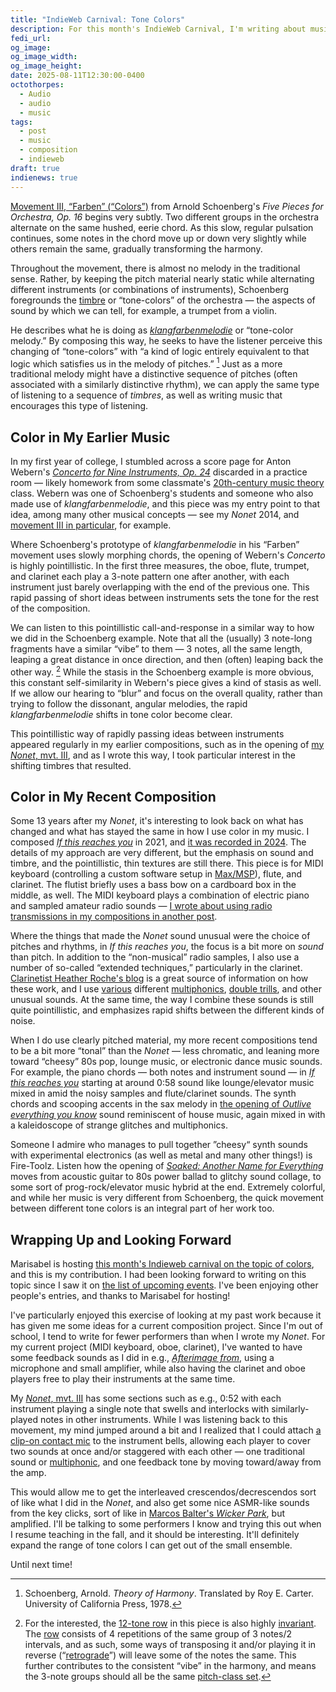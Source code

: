 ```yaml
---
title: "IndieWeb Carnival: Tone Colors"
description: For this month's IndieWeb Carnival, I'm writing about music that emphasizes timbre or “tone-color,” and how this kind of approach appears in my own composition.
fedi_url: 
og_image: 
og_image_width: 
og_image_height: 
date: 2025-08-11T12:30:00-0400
octothorpes:
  - Audio
  - audio
  - music
tags:
  - post
  - music
  - composition
  - indieweb
draft: true
indienews: true
---
```


[Movement III, “Farben” (“Colors”)](https://www.youtube.com/watch?v=8AQx0V2lZs8&t=496s) from Arnold Schoenberg's *Five Pieces for Orchestra, Op. 16* begins very subtly. Two different groups in the orchestra alternate on the same hushed, eerie chord. As this slow, regular pulsation continues, some notes in the chord move up or down very slightly while others remain the same, gradually transforming the harmony.

Throughout the movement, there is almost no melody in the traditional sense. Rather, by keeping the pitch material nearly static while alternating different instruments (or combinations of instruments), Schoenberg foregrounds the [timbre](https://en.wikipedia.org/wiki/Timbre) or “tone-colors” of the orchestra — the aspects of sound by which we can tell, for example, a trumpet from a violin.

He describes what he is doing as [*klangfarbenmelodie*](https://en.wikipedia.org/wiki/Klangfarbenmelodie) or “tone-color melody.” By composing this way, he seeks to have the listener perceive this changing of “tone-colors” with “a kind of logic entirely equivalent to that logic which satisfies us in the melody of pitches.” [^1] Just as a more traditional melody might have a distinctive sequence of pitches (often associated with a similarly distinctive rhythm), we can apply the same type of listening to a sequence of *timbres*, as well as writing music that encourages this type of listening.

## Color in My Earlier Music

In my first year of college, I stumbled across a score page for Anton Webern's [*Concerto for Nine Instruments, Op. 24*](https://www.youtube.com/watch?v=pVQambrIKNo) discarded in a practice room — likely homework from some classmate's [20th-century music theory](https://en.wikipedia.org/wiki/20th-century_classical_music) class. Webern was one of Schoenberg's students and someone who also made use of *klangfarbenmelodie*, and this piece was my entry point to that idea, among many other musical concepts — see my *Nonet* 2014, and [movement III in particular](https://soundcloud.com/reilly-spitzfaden/nonet-iii?in=reilly-spitzfaden/sets/nonet-premiere), for example. 

Where Schoenberg's prototype of *klangfarbenmelodie* in his “Farben” movement uses slowly morphing chords, the opening of Webern's *Concerto* is highly pointillistic. In the first three measures, the oboe, flute, trumpet, and clarinet each play a 3-note pattern one after another, with each instrument just barely overlapping with the end of the previous one. This rapid passing of short ideas between instruments sets the tone for the rest of the composition. 

We can listen to this pointillistic call-and-response in a similar way to how we did in the Schoenberg example. Note that all the (usually) 3 note-long fragments have a similar “vibe” to them — 3 notes, all the same length, leaping a great distance in once direction, and then (often) leaping back the other way. [^2] While the stasis in the Schoenberg example is more obvious, this constant self-similarity in Webern's piece gives a kind of stasis as well. If we allow our hearing to “blur” and focus on the overall quality, rather than trying to follow the dissonant, angular melodies, the rapid *klangfarbenmelodie* shifts in tone color become clear. 

This pointillistic way of rapidly passing ideas between instruments appeared regularly in my earlier compositions, such as in the opening of [my *Nonet*, mvt. III](https://soundcloud.com/reilly-spitzfaden/nonet-iii?in=reilly-spitzfaden/sets/nonet-premiere), and as I wrote this way, I took particular interest in the shifting timbres that resulted.

## Color in My Recent Composition

Some 13 years after my *Nonet*, it's interesting to look back on what has changed and what has stayed the same in how I use color in my music. I composed [*If this reaches you*](https://applytriangle.bandcamp.com/track/if-this-reaches-you) in 2021, and [it was recorded in 2024](/posts/2024/04/new-album-announcement/). The details of my approach are very different, but the emphasis on sound and timbre, and the pointillistic, thin textures are still there. This piece is for MIDI keyboard (controlling a custom software setup in [Max/MSP](https://en.wikipedia.org/wiki/Max_(software))), flute, and clarinet. The flutist briefly uses a bass bow on a cardboard box in the middle, as well. The MIDI keyboard plays a combination of electric piano and sampled amateur radio sounds — [I wrote about using radio transmissions in my compositions in another post](/posts/2024/12/radio-listening-musically/).

Where the things that made the *Nonet* sound unusual were the choice of pitches and rhythms, in *If this reaches you*, the focus is a bit more on *sound* than pitch. In addition to the “non-musical” radio samples, I also use a number of so-called “extended techniques,” particularly in the clarinet. [Clarinetist Heather Roche's blog](http://www.heatherroche.net/) is a great source of information on how these work, and I use [various](https://heatherroche.net/2018/09/13/27-easy-bb-clarinet-multiphonics/) different [multiphonics](https://heatherroche.net/2019/11/05/underblown-bb-clarinet-multiphonics/), [double trills](https://heatherroche.net/2014/05/11/on-double-trills-for-bb-clarinet/), and other unusual sounds. At the same time, the way I combine these sounds is still quite pointillistic, and emphasizes rapid shifts between the different kinds of noise.

When I do use clearly pitched material, my more recent compositions tend to be a bit more “tonal” than the *Nonet* — less chromatic, and leaning more toward “cheesy” 80s pop, lounge music, or electronic dance music sounds. For example, the piano chords — both notes and instrument sound — in [*If this reaches you*](https://applytriangle.bandcamp.com/track/if-this-reaches-you) starting at around 0:58 sound like lounge/elevator music mixed in amid the noisy samples and flute/clarinet sounds. The synth chords and scooping accents in the sax melody in [the opening of *Outlive everything you know*](https://www.youtube.com/watch?v=2dz0iKwHrkI) sound reminiscent of house music, again mixed in with a kaleidoscope of strange glitches and multiphonics.

Someone I admire who manages to pull together ”cheesy“ synth sounds with experimental electronics (as well as metal and many other things!) is Fire-Toolz. Listen how the opening of [*Soaked: Another Name for Everything*](https://fire-toolz.bandcamp.com/track/soaked-another-name-for-everything) moves from acoustic guitar to 80s power ballad to glitchy sound collage, to some sort of prog-rock/elevator music hybrid at the end. Extremely colorful, and while her music is very different from Schoenberg, the quick movement between different tone colors is an integral part of her work too.

## Wrapping Up and Looking Forward

Marisabel is hosting [this month's Indieweb carnival on the topic of colors](https://marisabel.nl/public/blog/IndieWeb_Carnival_August_2025_:_Colors), and this is my contribution. I had been looking forward to writing on this topic since I saw it on [the list of upcoming events](https://indieweb.org/IndieWeb_Carnival). I've been enjoying other people's entries, and thanks to Marisabel for hosting!

I've particularly enjoyed this exercise of looking at my past work because it has given me some ideas for a current composition project. Since I'm out of school, I tend to write for fewer performers than when I wrote my *Nonet*. For my current project (MIDI keyboard, oboe, clarinet), I've wanted to have some feedback sounds as I did in e.g., [*Afterimage from*](https://www.youtube.com/watch?v=Y_inKSy9K0k&t=41s), using a microphone and small amplifier, while also having the clarinet and oboe players free to play their instruments at the same time.

My [*Nonet*, mvt. III](https://soundcloud.com/reilly-spitzfaden/nonet-iii?in=reilly-spitzfaden/sets/nonet-premiere) has some sections such as e.g., 0:52 with each instrument playing a single note that swells and interlocks with similarly-played notes in other instruments. While I was listening back to this movement, my mind jumped around a bit and I realized that I could attach [a clip-on contact mic](https://www.korg.com/us/products/tuners/cm_300/) to the instrument bells, allowing each player to cover two sounds at once and/or staggered with each other — one traditional sound or [multiphonic](https://en.wikipedia.org/wiki/Multiphonic), and one feedback tone by moving toward/away from the amp. 

This would allow me to get the interleaved crescendos/decrescendos sort of like what I did in the *Nonet*, and also get some nice ASMR-like sounds from the key clicks, sort of like in [Marcos Balter's *Wicker Park*](https://www.youtube.com/watch?v=j_EbQ2CQhog&pp=ygUZd2lja2VyIHBhcmsgbWFyY29zIGJhbHRlcg%3D%3D), but amplified. I'll be talking to some performers I know and trying this out when I resume teaching in the fall, and it should be interesting. It'll definitely expand the range of tone colors I can get out of the small ensemble.

Until next time!

[^1]: Schoenberg, Arnold. *Theory of Harmony*. Translated by Roy E. Carter. University of California Press, 1978.

[^2]: For the interested, the [12-tone row](https://openmusictheory.github.io/twelveToneBasics.html) in this piece is also highly [invariant](https://openmusictheory.github.io/twelveToneMusicInvariance.html). The [row](https://en.wikipedia.org/wiki/Concerto_for_Nine_Instruments_(Webern)#Composition) consists of 4 repetitions of the same group of 3 notes/2 intervals, and as such, some ways of transposing it and/or playing it in reverse (“[retrograde](https://openmusictheory.github.io/twelveToneOperations.html)”) will leave some of the notes the same. This further contributes to the consistent “vibe” in the harmony, and means the 3-note groups should all be the same [pitch-class set](https://viva.pressbooks.pub/openmusictheory/chapter/pc-sets-normal-order-and-transformations/).

